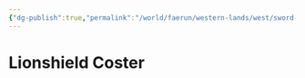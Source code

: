 ```yaml
---
{"dg-publish":true,"permalink":"/world/faerun/western-lands/west/sword-coast/phandalin/lionshield-coster/"}
---
```



# Lionshield Coster